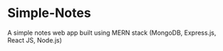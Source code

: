 # Simple-Notes
A simple notes web app built using MERN stack (MongoDB, Express.js, React JS, Node.js)
